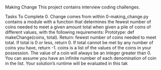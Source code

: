 Making Change
This project contains interview coding challenges.

Tasks To Complete
 0. Change comes from within
0-making_change.py contains a module with a function that determines the fewest number of coins needed to meet a given amount total when given a pile of coins of different values, with the following requirements:
Prototype: def makeChange(coins, total).
Return: fewest number of coins needed to meet total.
If total is 0 or less, return 0.
If total cannot be met by any number of coins you have, return -1.
coins is a list of the values of the coins in your possession.
The value of a coin will always be an integer greater than 0.
You can assume you have an infinite number of each denomination of coin in the list.
Your solution’s runtime will be evaluated in this tak
